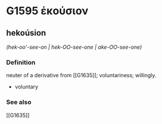 # G1595 ἑκούσιον

## hekoúsion

_(hek-oo'-see-on | hek-OO-see-one | ake-OO-see-one)_

### Definition

neuter of a derivative from [[G1635]]; voluntariness; willingly.

- voluntary

### See also

[[G1635]]

